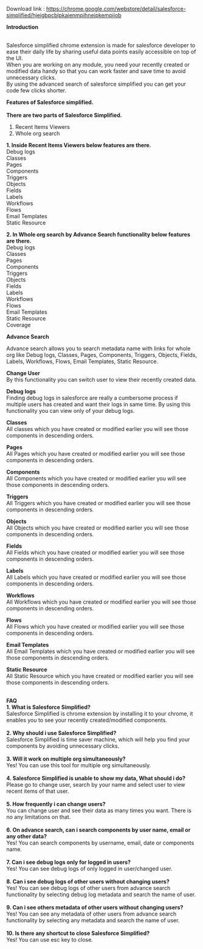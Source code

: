 Download link : https://chrome.google.com/webstore/detail/salesforce-simplified/hjeigbpcblpkaienmpihneipkempijob

<b>Introduction</b><br/><br/>

Salesforce simplified chrome extension is made for salesforce developer to ease their daily life by sharing useful data points easily accessible on top of the UI.<br/>
When you are working on any module, you need your recently created or modified data handy so that you can work faster and save time to avoid unnecessary clicks.<br/>
By using the advanced search of salesforce simplified you can get your code few clicks shorter.<br/>

<b>Features of Salesforce simplified.</b></br><br/>
<b>There are two parts of Salesforce Simplified.</b></br>
1. Recent Items Viewers<br/>
2. Whole org search<br/>

<b>1. Inside Recent Items Viewers below features are there.</b><br/>
Debug logs<br/>
Classes<br/>
Pages<br/>
Components<br/>
Triggers<br/>
Objects<br/>
Fields<br/>
Labels<br/>
Workflows<br/>
Flows<br/>
Email Templates<br/>
Static Resource<br/>

<b>2. In Whole org search by Advance Search functionality below features are there.</b><br/>
Debug logs<br/>
Classes<br/>
Pages<br/>
Components<br/>
Triggers<br/>
Objects<br/>
Fields<br/>
Labels<br/>
Workflows<br/>
Flows<br/>
Email Templates<br/>
Static Resource<br/>
Coverage<br/>

<b>Advance Search</b>

Advance search allows you to search metadata name with links for whole org like Debug logs, Classes, Pages, Components, Triggers, Objects, Fields, Labels, Workflows, Flows, Email Templates, Static Resource.

<b>Change User</b><br/>
By this functionality you can switch user to view their recently created data.

<b>Debug logs</b><br/>
Finding debug logs in salesforce are really a cumbersome process if multiple users has created and want their logs in same time.
By using this functionality you can view only of your debug logs.

<b>Classes</b><br/>
All classes which you have created or modified earlier you will see those components in descending orders.

<b>Pages</b><br/>
All Pages which you have created or modified earlier you will see those components in descending orders.

<b>Components</b><br/>
All Components which you have created or modified earlier you will see those components in descending orders.

<b>Triggers</b><br/>
All Triggers which you have created or modified earlier you will see those components in descending orders.

<b>Objects</b><br/>
All Objects which you have created or modified earlier you will see those components in descending orders.

<b>Fields</b><br/>
All Fields which you have created or modified earlier you will see those components in descending orders.

<b>Labels</b><br/>
All Labels which you have created or modified earlier you will see those components in descending orders.

<b>Workflows</b><br/>
All Workflows which you have created or modified earlier you will see those components in descending orders.

<b>Flows</b><br/>
All Flows which you have created or modified earlier you will see those components in descending orders.

<b>Email Templates</b><br/>
All Email Templates which you have created or modified earlier you will see those components in descending orders.

<b>Static Resource</b><br/>
All Static Resource which you have created or modified earlier you will see those components in descending orders.

<br/><b>FAQ</b><br/>
<b>1. What is Salesforce Simplified?</b><br/>
Salesforce Simplified is chrome extension by installing it to your chrome, it enables you to see your recently created/modified components.<br/><br/>
<b>2. Why should i use Salesforce Simplified?</b><br/>
Salesforce Simplified is time saver machine, which will help you find your components by avoiding unnecessary clicks.<br/><br/>
<b>3. Will it work on multiple org simultaneously?</b><br/>
Yes! You can use this tool for multiple org simultaneously.<br/><br/>
<b>4. Salesforce Simplified is unable to show my data, What should i do?</b><br/>
Please go to change user, search by your name and select user to view recent items of that user.<br/><br/>
<b>5. How frequently i can change users?</b><br/>
You can change user and see their data as many times you want. There is no any limitations on that.<br/><br/>
<b>6. On advance search, can i search components by user name, email or any other data?</b><br/>
Yes! You can search components by username, email, date or components name.<br/><br/>
<b>7. Can i see debug logs only for logged in users?</b><br/>
Yes! You can see debug logs of only logged in user/changed user.<br/><br/>
<b>8. Can i see debug logs of other users without changing users?</b><br/>
Yes! You can see debug logs of other users from advance search functionality by selecting debug log metadata and search the name of user.<br/><br/>
<b>9. Can i see others metadata of other users without changing users?</b><br/>
Yes! You can see any metadata of other users from advance search functionality by selecting any metadata and search the name of user.<br/><br/>
<b>10. Is there any shortcut to close Salesforce Simplified?</b><br/>
Yes! You can use esc key to close.<br/><br/>
